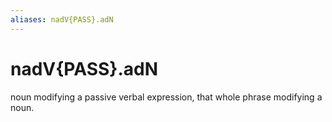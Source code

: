 ```yaml
---
aliases: nadV{PASS}.adN
---
```

# nadV{PASS}.adN

noun modifying a passive verbal expression, that whole phrase modifying a noun.
> 